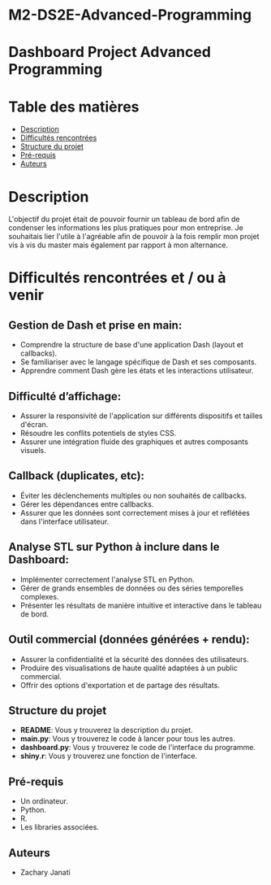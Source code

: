 # M2-DS2E-Advanced-Programming

# Dashboard Project Advanced Programming

# Table des matières

- [Description](#description)
- [Difficultés rencontrées](#difficultés-rencontrées)
- [Structure du projet](#structure-du-projet)
- [Pré-requis](#pré-requis)
- [Auteurs](#auteurs)

# Description

L'objectif du projet était de pouvoir fournir un tableau de bord afin de condenser les informations les plus pratiques pour mon entreprise.
Je souhaitais lier l'utile à l'agréable afin de pouvoir à la fois remplir mon projet vis à vis du master mais également par rapport à mon alternance.

# Difficultés rencontrées et / ou à venir

## Gestion de Dash et prise en main:

- Comprendre la structure de base d'une application Dash (layout et callbacks).
- Se familiariser avec le langage spécifique de Dash et ses composants.
- Apprendre comment Dash gère les états et les interactions utilisateur.

## Difficulté d’affichage:

- Assurer la responsivité de l'application sur différents dispositifs et tailles d'écran.
- Résoudre les conflits potentiels de styles CSS.
- Assurer une intégration fluide des graphiques et autres composants visuels.

## Callback (duplicates, etc):

- Éviter les déclenchements multiples ou non souhaités de callbacks.
- Gérer les dépendances entre callbacks.
- Assurer que les données sont correctement mises à jour et reflétées dans l'interface utilisateur.

## Analyse STL sur Python à inclure dans le Dashboard:

- Implémenter correctement l'analyse STL en Python.
- Gérer de grands ensembles de données ou des séries temporelles complexes.
- Présenter les résultats de manière intuitive et interactive dans le tableau de bord.

## Outil commercial (données générées + rendu):

- Assurer la confidentialité et la sécurité des données des utilisateurs.
- Produire des visualisations de haute qualité adaptées à un public commercial.
- Offrir des options d'exportation et de partage des résultats.

## Structure du projet

- **README**: Vous y trouverez la description du projet.
- **main.py**: Vous y trouverez le code à lancer pour tous les autres.
- **dashboard.py**: Vous y trouverez le code de l'interface du programme.
- **shiny.r**: Vous y trouverez une fonction de l'interface.

## Pré-requis

- Un ordinateur.
- Python.
- R.
- Les libraries associées.

## Auteurs

- Zachary Janati 
